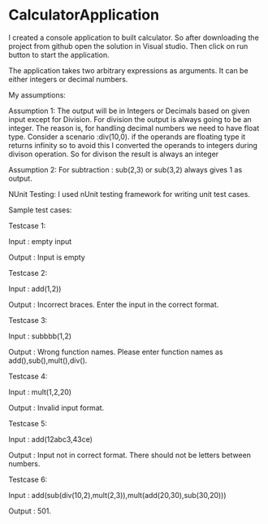 # CalculatorApplication

I created a console application to built calculator. So after downloading the project from github open the solution in
Visual studio. Then click on run button to start the application.


The application takes two arbitrary expressions as arguments. It can be either integers or decimal numbers. 

My assumptions: 

Assumption 1:
The output will be in Integers or Decimals based on given input except for Division.
For division the output is always going to be an integer. The reason is, for handling decimal numbers we need to have float type. 
Consider a scenario :div(10,0). if the operands are floating type it returns infinity so to avoid this I converted the operands to integers during divison operation.
So for divison the result is always an integer

Assumption 2:
For subtraction : sub(2,3) or sub(3,2) always gives 1 as output.


NUnit Testing: I used nUnit testing framework for writing unit test cases.

Sample test cases:

Testcase 1:

Input : empty input

Output : Input is empty

Testcase 2:

Input : add(1,2))

Output : Incorrect braces. Enter the input in the correct format.

Testcase 3:

Input : subbbb(1,2)

Output : Wrong function names. Please enter function names as add(),sub(),mult(),div().

Testcase 4:

Input : mult(1,2,20)

Output : Invalid input format.

Testcase 5:

Input : add(12abc3,43ce)

Output : Input not in correct format. There should not be letters between numbers.
     
Testcase 6:

Input : add(sub(div(10,2),mult(2,3)),mult(add(20,30),sub(30,20)))

Output : 501.
    
   


